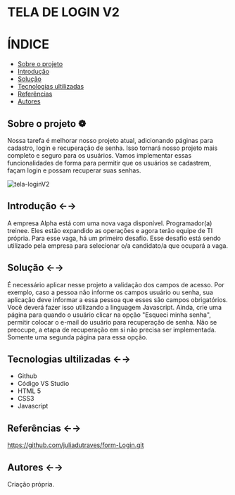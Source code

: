 # TELA DE LOGIN V2

# ÍNDICE
* [Sobre o projeto](#sobre-o-projeto-❁)
* [Introdução](#introdução-←→)
* [Solução](#solução-←→)
* [Tecnologias ultilizadas](#tecnologias-ultilizadas-←→)
* [Referências](#referências-←→)
* [Autores](#autores-←→)

## Sobre o projeto ❁
Nossa tarefa é melhorar nosso projeto atual, adicionando páginas para cadastro, login e recuperação de senha. Isso tornará nosso projeto mais completo e seguro para os usuários. Vamos implementar essas funcionalidades de forma para permitir que os usuários se cadastrem, façam login e possam recuperar suas senhas.

![tela-loginV2](https://github.com/juliadutraves/tela-loginV2/assets/140835384/b45007f6-2d19-48c7-9f50-cbab86ccacca)

## Introdução ←→
A empresa Alpha está com uma nova vaga disponível. Programador(a) treinee. Eles estão expandido as operações e agora terão equipe de TI própria. Para esse vaga, há um primeiro desafio. Esse desafio está sendo utilizado pela empresa para selecionar o/a candidato/a que ocupará a vaga.

## Solução ←→
É necessário aplicar nesse projeto a validação dos campos de acesso. Por exemplo, caso a pessoa não informe os campos usuário ou senha, sua aplicação deve informar a essa pessoa que esses são campos obrigatórios. Você deverá fazer isso utilizando a linguagem Javascript. Ainda, crie uma página para quando o usuário clicar na opção "Esqueci minha senha", permitir colocar o e-mail do usuário para recuperação de senha. Não se preocupe, a etapa de recuperação em si não precisa ser implementada. Somente uma segunda página para essa opção.

## Tecnologias ultilizadas ←→
- Github
- Código VS Studio
- HTML 5
- CSS3
- Javascript

## Referências ←→
https://github.com/juliadutraves/form-Login.git

## Autores ←→
Criação própria. 

